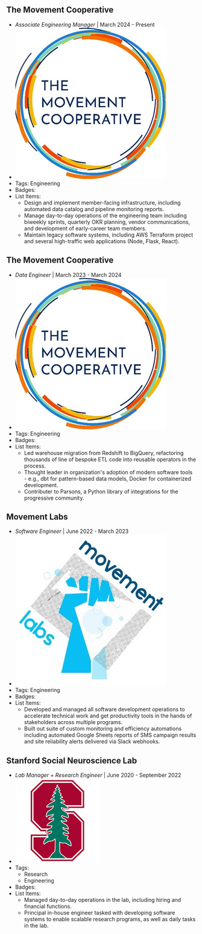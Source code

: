 ## The Movement Cooperative
- *Associate Engineering Manager* | March 2024 - Present
- ![tmc](../assets/experience/tmc.jpg)
- Tags: Engineering
- Badges:
- List Items:
  - Design and implement member-facing infrastructure, including automated data catalog and pipeline monitoring reports.
  - Manage day-to-day operations of the engineering team including biweekly sprints, quarterly OKR planning, vendor communications, and development of early-career team members.
  - Maintain legacy software systems, including AWS Terraform project and several high-traffic web applications (Node, Flask, React).

## The Movement Cooperative 
- *Data Engineer* | March 2023 - March 2024
- ![tmc](../assets/experience/tmc.jpg)
- Tags: Engineering
- Badges:
- List Items:
  - Led warehouse migration from Redshift to BigQuery, refactoring thousands of line of bespoke ETL code into reusable operators in the process.
  - Thought leader in organization's adoption of modern software tools - e.g., dbt for pattern-based data models, Docker for containerized development.
  - Contributer to Parsons, a Python library of integrations for the progressive community.

## Movement Labs 
- *Software Engineer* | June 2022 - March 2023
- ![movement_labs](../assets/experience/movement_labs.jpg)
- Tags: Engineering
- Badges:
- List Items:
  - Developed and managed all software development operations to accelerate technical work and get productivity tools in the hands of stakeholders across multiple programs.
  - Built out suite of custom monitoring and efficiency automations including automated Google Sheets reports of SMS campaign results and site reliability alerts delivered via Slack webhooks.

## Stanford Social Neuroscience Lab
- *Lab Manager + Research Engineer* | June 2020 - September 2022
- ![stanford](../assets/experience/stanford.png)
- Tags: 
  - Research
  - Engineering
- Badges:
- List Items:
  - Managed day-to-day operations in the lab, including hiring and financial functions.
  - Principal in-house engineer tasked with developing software systems to enable scalable research programs, as well as daily tasks in the lab.